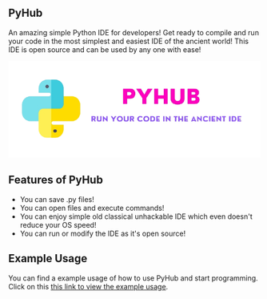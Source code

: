 ## PyHub
An amazing simple Python IDE for developers! Get ready to compile and run your code in the most simplest and easiest IDE of the ancient world! This IDE is open source and can be used by any one with ease!

<img src = "./assests/45.png">

## Features of PyHub
- You can save .py files!
- You can open files and execute commands!
- You can enjoy simple old classical unhackable IDE which even doesn't reduce your OS speed!
- You can run or modify the IDE as it's open source!

## Example Usage

You can find a example usage of how to use PyHub and start programming. Click on this [this link to view the example usage](https://github.com/DevMike123/PyHub/blob/main/assests/pyhub.PNG).
